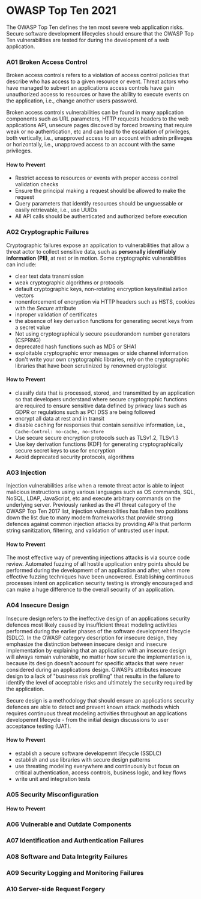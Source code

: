 # OWASP Top Ten 2021

The OWASP Top Ten defines the ten most severe web application risks. Secure software development lifecycles should ensure that the OWASP Top Ten vulnerabilities are tested for during the development of a web application. 

### A01 Broken Access Control

Broken access controls refers to a violation of access control policies that describe who has access to a given resource or event. Threat actors who have managed to subvert an applications access controls have gain unauthorized access to resources or have the ability to execute events on the application, i.e., change another users password.

Broken access controls vulnerabilities can be found in many application components such as URL parameters, HTTP requests headers to the web applications API, unsecure pages discoved by forced browsing that require weak or no authentication, etc and can lead to the escalation of privileges, both vertically, i.e., unapproved access to an account with admin priliveges or horizontally, i.e., unapproved access to an account with the same privileges.

#### How to Prevent

- Restrict access to resources or events with proper access control validation checks
- Ensure the principal making a request should be allowed to make the request
- Query parameters that identify resources should be unguessable or easily retrievable, i.e., use UUIDs
- All API calls should be authenticated and authorized before execution

### A02 Cryptographic Failures

Cryptographic failures expose an application to vulnerabilities that allow a threat actor to collect sensitive data, such as **personally identifiably information (PII)**, at rest or in motion. Some cryptographic vulnerabilities can include:

- clear text data transmission
- weak cryptographic algorithms or protocols
- default cryptographic keys, non-rotating encryption keys/initialization vectors
- nonenforcement of encryption via HTTP headers such as HSTS, cookies with the *Secure* attribute
- inproper validation of certificates
- the absence of key derivation functions for generating secret keys from a secret value
- Not using cryptographically secure pseudorandom number generators (CSPRNG)
- deprecated hash functions such as MD5 or SHA1
- exploitable cryptographic error messages or side channel information
- don't write your own cryptographic libraries, rely on the cryptographic libraries that have been scrutinized by renowned cryptologist

#### How to Prevent

- classify data that is processed, stored, and transmitted by an application so that developers understand where secure cryptographic functions are required to ensure sensitive data defined by privacy laws such as GDPR or regulations such as PCI DSS are being followed
- encrypt all data at rest and in transit
- disable caching for responses that contain sensitive information, i.e., `Cache-Control: no-cache, no-store`
- Use secure secure encryption protocols such as TLSv1.2, TLSv1.3
- Use key derivation functions (KDF) for generating cryptographically secure secret keys to use for encryption
- Avoid deprecated security protocols, algorithms

### A03 Injection

Injection vulnerabilities arise when a remote threat actor is able to inject malicious instructions using various languages such as OS commands, SQL, NoSQL, LDAP, JavaScript, etc and execute arbitrary commands on the underlying server. Previously ranked as the #1 threat category of the OWASP Top Ten 2017 list, injection vulnerabilities has fallen two positions down the list due to many modern framekworks that provide strong defences against common injection attacks by providing APIs that perform string sanitization, filtering, and validation of untrusted user input.

#### How to Prevent

The most effective way of preventing injections attacks is via source code review. Automated fuzzing of all hostile application entry points should be performed during the development of an application and after, when more effective fuzzing techniques have been uncovered. Establishing continuous processes intent on application security testing is strongly encouraged and can make a huge difference to the overall security of an application.

### A04 Insecure Design

Insecure design refers to the ineffective design of an applications security defences most likely caused by insufficient threat modeling activities performed during the earlier phases of the software development lifecycle (SDLC). In the OWASP category description for insecure design, they emphasize the distinction between insecure design and insecure implementation by explaining that an application with an insecure design will always remain vulnerable, no matter how secure the implementation is, because its design doesn't account for specific attacks that were never considered during an applications design. OWASPs attributes insecure design to a lack of "business risk profiling" that results in the failure to identify the level of acceptable risks and ultimately the security required by the application.

Secure design is a methodology that should ensure an applications security defences are able to detect and prevent known attack methods which requires continuous threat modeling activities throughout an applications developemnt lifecycle - from the initial design discussions to user acceptance testing (UAT).

#### How to Prevent

- establish a secure software developemnt lifecycle (SSDLC)
- establish and use libraries with secure design patterns
- use threating modeling everywhere and continuously but focus on critical authentication, access controls, business logic, and key flows
- write unit and integration tests

### A05 Security Misconfiguration


#### How to Prevent


### A06 Vulnerable and Outdate Components

### A07 Identification and Authentication Failures

### A08 Software and Data Integrity Failures

### A09 Security Logging and Monitoring Failures

### A10 Server-side Request Forgery
